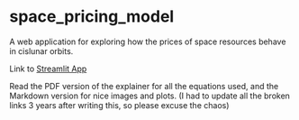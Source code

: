 # space_pricing_model
A web application for exploring how the prices of space resources behave in cislunar orbits.

Link to [Streamlit App](https://ulfkemmsies-space-pricing-model-streamlit-app-9vlnz9.streamlit.app/)

Read the PDF version of the explainer for all the equations used, and the Markdown version for nice images and plots. (I had to update all the broken links 3 years after writing this, so please excuse the chaos)
